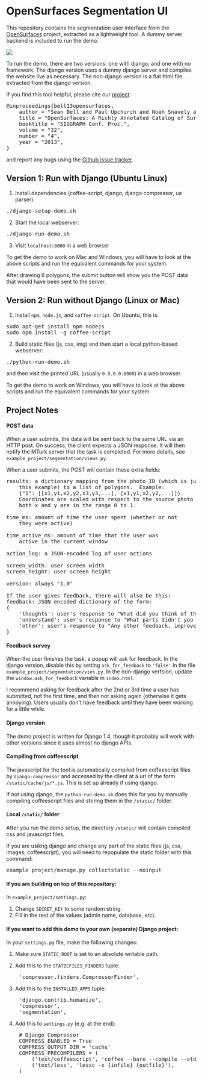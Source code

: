 # OpenSurfaces Segmentation UI
This repository contains the segmentation user interface from the
[OpenSurfaces](http://opensurfaces.cs.cornell.edu) project, extracted as a
lightweight tool.  A dummy server backend is included to run the demo.

![](https://github.com/seanbell/opensurfaces-segmentation-ui/blob/master/screenshot.png?raw=true)

To run the demo, there are two versions: one with django, and one with no
framework.  The django version uses a dummy django server and compiles the
website live as necessary.  The non-django version is a flat html file
extracted from the django version.

If you find this tool helpful, please cite our
[project](http://opensurfaces.cs.cornell.edu/publications):
<pre>
@inproceedings{bell13opensurfaces,
	author = "Sean Bell and Paul Upchurch and Noah Snavely and Kavita Bala",
	title = "OpenSurfaces: A Richly Annotated Catalog of Surface Appearance",
	booktitle = "SIGGRAPH Conf. Proc.",
	volume = "32",
	number = "4",
	year = "2013",
}
</pre>
and report any bugs using the [Github issue
tracker](https://github.com/seanbell/opensurfaces-segmentation-ui/issues).

## Version 1: Run with Django (Ubuntu Linux)

1. Install dependencies (coffee-script, django, django compressor, ua parser):
<pre>
./django-setup-demo.sh
</pre>

2. Start the local webserver:
<pre>
./django-run-demo.sh
</pre>

3. Visit `localhost:8000` in a web browser

To get the demo to work on Mac and Windows, you will have to look at the above
scripts and run the equivalent commands for your system.

After drawing 6 polygons, the submit button will show you the POST data
that would have been sent to the server.

## Version 2: Run without Django (Linux or Mac)

1. Install `npm`, `node.js`, and `coffee-script`.  On Ubuntu, this is:
<pre>
sudo apt-get install npm nodejs
sudo npm install -g coffee-script
</pre>

2. Build static files (js, css, img) and then start a local python-based
   webserver:
<pre>
./python-run-demo.sh
</pre>
and then visit the printed URL (usually `0.0.0.0:8000`) in a web browser.

To get the demo to work on Windows, you will have to look at the above scripts
and run the equivalent commands for your system.

## Project Notes

#### POST data

When a user submits, the data will be sent back to the same URL via an HTTP post.
On success, the client expects a JSON response.  It will then notify the MTurk
server that the task is completed.  For more details, see
`example_project/segmentation/views.py`.

When a user submits, the POST will contain these extra fields:
<pre>
results: a dictionary mapping from the photo ID (which is just "1" in
	this example) to a list of polygons.  Example:
	{"1": [[x1,y1,x2,y2,x3,y3,...], [x1,y1,x2,y2,...]]}.
	Coordinates are scaled with respect to the source photo dimensions, so
	both x and y are in the range 0 to 1.

time_ms: amount of time the user spent (whether or not
	they were active)

time_active_ms: amount of time that the user was
	active in the current window

action_log: a JSON-encoded log of user actions

screen_width: user screen width
screen_height: user screen height

version: always "1.0"

If the user gives feedback, there will also be this:
feedback: JSON encoded dictionary of the form:
{
	'thoughts': user's response to "What did you think of this task?",
	'understand': user's response to "What parts didn't you understand?",
	'other': user's response to "Any other feedback, improvements, or suggestions?"
}
</pre>

#### Feedback survey

When the user finishes the task, a popup will ask for feedback.  In the django
version, disable this by setting `ask_for_feedback` to `'false'` in the file
`example_project/segmentation/vies.py`.  In the non-django verfsion, update the
`window.ask_for_feedback` variable in `index.html`.

I recommend asking for feedback after the 2nd or 3rd time a user has submitted,
not the first time, and then not asking again (otherwise it gets annoying).
Users usually don't have feedback until they have been working for a little while.

#### Django version
The demo project is written for Django 1.4, though it probably will work with
other versions since it uses almost no django APIs.

#### Compiling from coffeescript
The javascript for the tool is automatically compiled from coffeescript files
by `django-compressor` and accessed by the client at a url of the form
`/static/cache/js/*.js`.  This is set up already if using django.

If not using django, the `python-run-demo.sh` does this for you by manually
compiling coffeescript files and storing them in the `/static/` folder.

#### Local `/static/` folder
After you run the demo setup, the directory `/static/` will contain compiled css
and javascript files.

If you are usikng django and change any part of the static files (js, css,
images, coffeescript), you will need to repopulate the static folder with this
command:
<pre>
example_project/manage.py collectstatic --noinput
</pre>

#### If you are building on top of this repository:
In `example_project/settings.py`:
  1. Change `SECRET_KEY` to some random string.
  2. Fill in the rest of the values (admin name, database, etc).

#### If you want to add this demo to your own (separate) Django project:
In your `settings.py` file, make the following changes:

1. Make sure `STATIC_ROOT` is set to an absolute writable path.

2. Add this to the `STATICFILES_FINDERS` tuple:
<pre>
	'compressor.finders.CompressorFinder',
</pre>

3. Add this to the `INSTALLED_APPS` tuple:
<pre>
	'django.contrib.humanize',
	'compressor',
	'segmentation',
</pre>

4. Add this to `settings.py` (e.g. at the end):
<pre>
	# Django Compressor
	COMPRESS_ENABLED = True
	COMPRESS_OUTPUT_DIR = 'cache'
	COMPRESS_PRECOMPILERS = (
		('text/coffeescript', 'coffee --bare --compile --stdio'),
		('text/less', 'lessc -x {infile} {outfile}'),
	)
</pre>
